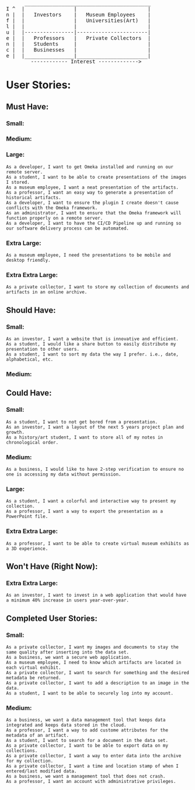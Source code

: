 <pre>
      _________________________________________  
I ^  |                |                       |  
n |  |   Investors    |   Museum Employees    |  
f |  |                |   Universities(Art)   |  
l |  |                |                       |  
u |  |----------------|-----------------------|  
e |  |   Professors   |   Private Collectors  |  
n |  |   Students     |                       |  
c |  |   Businesses   |                       |  
e |  |________________|_______________________|  
        ------------ Interest ------------->  
</pre>
# User Stories:

## Must Have:  
###  Small:  
###  Medium:  
###  Large:  
    As a developer, I want to get Omeka installed and running on our remote server.  
    As a student, I want to be able to create presentations of the images I stored.  
    As a museum employee, I want a neat presentation of the artifacts.  
    As a professor, I want an easy way to generate a presentation of historical artifacts.  
    As a developer, I want to ensure the plugin I create doesn't cause conflicts with the Omeka framework.
    As an administrator, I want to ensure that the Omeka framework will function properly on a remote server.
    As a developer, I want to have the CI/CD Pipeline up and running so our software delivery process can be automated.
###  Extra Large:  
    As a museum employee, I need the presentations to be mobile and desktop friendly.  
###  Extra Extra Large:  
    As a private collector, I want to store my collection of documents and artifacts in an online archive.  

## Should Have:  
###  Small:  
    As an investor, I want a website that is innovative and efficient.  
    As a student, I would like a share button to easily distribute my presentation to other users.  
    As a student, I want to sort my data the way I prefer. i.e., date, alphabetical, etc.  
###  Medium:  

## Could Have:  
###  Small:  
    As a student, I want to not get bored from a presentation.  
    As an investor, I want a layout of the next 5 years project plan and growth.  
    As a history/art student, I want to store all of my notes in chronological order.  
###  Medium:  
    As a business, I would like to have 2-step verification to ensure no one is accessing my data without permission.  
###  Large:  
    As a student, I want a colorful and interactive way to present my collection.  
    As a professor, I want a way to export the presentation as a PowerPoint file.  
###  Extra Extra Large:  
    As a professor, I want to be able to create virtual museum exhibits as a 3D experience.  

## Won't Have (Right Now):  
###  Extra Extra Large:  
    As an investor, I want to invest in a web application that would have a minimum 40% increase in users year-over-year.  

## Completed User Stories:
### Small:
    As a private collector, I want my images and documents to stay the same quality after inserting into the data set.  
    As a business, we want a secure web application.  
    As a museum employee, I need to know which artifacts are located in each virtual exhibit.  
    As a private collector, I want to search for something and the desired metadata be returned.  
    As a private collector, I want to add a description to an image in the data.  
    As a student, I want to be able to securely log into my account.  
### Medium:
    As a business, we want a data management tool that keeps data integrated and keeps data stored in the cloud.  
    As a professor, I want a way to add custome attributes for the metadata of an artifact.  
    As a student, I want to search for a document in the data set.  
    As a private collector, I want to be able to export data on my collections.  
    As a private collector, I want a way to enter data into the archive for my collection.  
    As a private collector, I want a time and location stamp of when I entered/last modified data.  
    As a business, we want a management tool that does not crash.
    As a professor, I want an account with administrative privileges.
